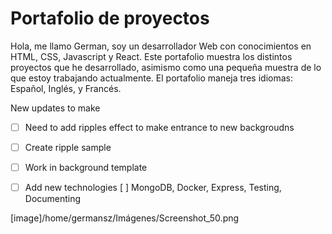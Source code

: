 # Portafolio de proyectos 

Hola, me llamo German, soy un desarrollador Web con conocimientos en HTML, CSS, Javascript y React. 
Este portafolio muestra los distintos proyectos que he desarrollado, asimismo como una pequeña muestra de lo que estoy trabajando actualmente. 
El portafolio maneja tres idiomas: Español, Inglés, y Francés. 

New updates to make 

- [ ] Need to add ripples effect to make entrance to new backgroudns
 - [ ] Create ripple sample
 - [ ] Work in background template

 - [ ] Add new technologies
  [ ] MongoDB, Docker, Express, Testing, Documenting

  [image]/home/germansz/Imágenes/Screenshot_50.png







